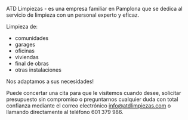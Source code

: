 ATD Limpiezas - es una empresa familiar en Pamplona que se dedica al servicio de limpieza con un personal experto y eficaz.

Limpieza de:

* comunidades
* garages
* oficinas
* viviendas
* final de obras
* otras instalaciones

Nos adaptamos a sus necesidades!

Puede concertar una cita para que le visitemos cuando desee, solicitar presupuesto sin compromiso o preguntarnos
cualquier duda con total confianza mediante el correo electrónico
[info@atdlimpiezas.com](mailto:info@atdlimpiezas.com)
o llamando directamente al teléfono 601 379 986.

